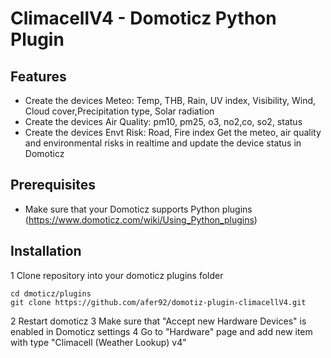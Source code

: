 # ClimacellV4 - Domoticz Python Plugin
## Features
* Create the devices Meteo: Temp, THB, Rain, UV index, Visibility, Wind, Cloud cover,Precipitation type, Solar radiation
* Create the devices Air Quality: pm10, pm25, o3, no2,co, so2, status
* Create the devices Envt Risk: Road, Fire index
Get the meteo, air quality and environmental risks in realtime and update the device status in Domoticz
## Prerequisites
* Make sure that your Domoticz supports Python plugins (https://www.domoticz.com/wiki/Using_Python_plugins)
## Installation
1 Clone repository into your domoticz plugins folder
```
cd dmoticz/plugins
git clone https://github.com/afer92/domotiz-plugin-climacellV4.git
```
2 Restart domoticz
3 Make sure that "Accept new Hardware Devices" is enabled in Domoticz settings
4 Go to "Hardware" page and add new item with type "Climacell (Weather Lookup) v4"
